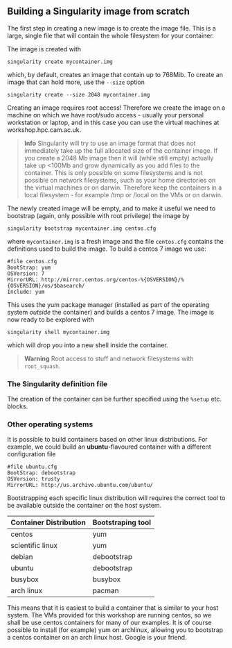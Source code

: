 ## Building a Singularity image from scratch

The first step in creating a new image is to create the image file. This is a large, single file that will contain the whole filesystem for your container.

The image is created with

    singularity create mycontainer.img

which, by default, creates an image that contain up to 768Mib. To create an image that can hold more, use the `--size` option

    singularity create --size 2048 mycontainer.img

Creating an image requires root access! Therefore we create the image on a machine on which we have root/sudo access - usually your personal workstation or laptop, and in this case you can use the virtual machines at workshop.hpc.cam.ac.uk.

> **Info** Singularity will try to use an image format that does not immediately take up the full allocated size of the container image. If you create a 2048 Mb image then it will (while still empty) actually take up <100Mb and grow dynamically as you add files to the container. This is only possible on some filesystems and is not possible on network filesystems, such as your home directories on the virtual machines or on darwin. Therefore keep the containers in a local filesystem - for example /tmp or /local on the VMs or on darwin.


The newly created image will be empty, and to make it useful we need to bootstrap (again, only possible with root privilege) the image by

    singularity bootstrap mycontainer.img centos.cfg

where `mycontainer.img` is a fresh image and the file `centos.cfg` contains the definitions used to build the image. To build a centos 7 image we use:

    #file centos.cfg
    BootStrap: yum
    OSVersion: 7
    MirrorURL: http://mirror.centos.org/centos-%{OSVERSION}/%{OSVERSION}/os/$basearch/
    Include: yum

This uses the yum package manager (installed as part of the operating system *outside* the container) and builds a centos 7 image. The image is now ready to be explored with

    singularity shell mycontainer.img

which will drop you into a new shell inside the container.

> **Warning** Root access to stuff and network filesystems with `root_squash`.

### The Singularity definition file

The creation of the container can be further specified using the `%setup` etc. blocks.

### Other operating systems

It is possible to build containers based on other linux distributions. For example, we could build an **ubuntu**-flavoured container with a different configuration file

    #file ubuntu.cfg
    BootStrap: debootstrap
    OSVersion: trusty
    MirrorURL: http://us.archive.ubuntu.com/ubuntu/

Bootstrapping each specific linux distribution will requires the correct tool to be available outside the container on the host system. 

| Container Distribution | Bootstraping tool |
| -- | -- |
| centos | yum |
| scientific linux | yum |
| debian | debootstrap |
| ubuntu | debootstrap |
| busybox | busybox |
| arch linux | pacman |

This means that it is easiest to build a container that is similar to your host system. The VMs provided for this workshop are running centos, so we shall be use centos containers for many of our examples. It is of course possible to install (for example) yum on archlinux, allowing you to bootstrap a centos container on an arch linux host. Google is your friend.

